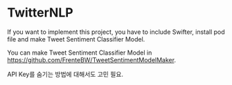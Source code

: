 # TwitterNLP
If you want to implement this project, you have to include Swifter, install pod file and make Tweet Sentiment Classifier Model. 

You can make Tweet Sentiment Classifier Model in https://github.com/FrenteBW/TweetSentimentModelMaker. 

API Key를 숨기는 방법에 대해서도 고민 필요.
